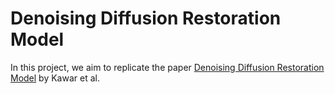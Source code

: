 # Denoising Diffusion Restoration Model

In this project, we aim to replicate the paper [Denoising Diffusion Restoration Model](https://arxiv.org/pdf/2201.11793.pdf) by Kawar et al.

